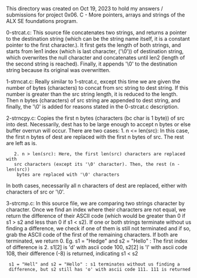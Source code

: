 This directory was created on Oct 19, 2023 to hold my answers / submissions for
project 0x06. C - More pointers, arrays and strings of the ALX SE foundations
program.

0-strcat.c: This source file concatenates two strings, and returns a pointer to
the destination string (which can be the string name itself, it is a constant
pointer to the first character.). It first gets the length of both strings, and
starts from len1 index (which is last character, ('\0')) of destination string,
which overwrites the null character and concatenates until len2 (length of the
second string is reached). Finally, it appends '\0' to the destination string
because its original was overwritten.

1-strncat.c: Really similar to 1-strcat.c, except this time we are given the
number of bytes (characters) to concat from src string to dest string. If this
number is greater than the src string length, it is reduced to the length. Then
n bytes (characters) of src string are appended to dest string, and finally, the
'\0' is added for reasons stated in the 0-strcat.c description.

2-strncpy.c: Copies the first n bytes (characters (bc char is 1 byte)) of src
into dest. Necessarily, dest has to be large enough to accept n bytes or else
buffer overrun will occur. There are two cases:
       1. n <= len(src): In this case, the first n bytes of dest are replaced
       with the first n bytes of src. The rest are left as is.

       2. n > len(src): Here, the first len(src) characters are replaced with
       src characters (except its '\0' character). Then, the rest (n - len(src))
        bytes are replaced with '\0' characters

In both cases, necessarily all n characters of dest are replaced, either with
characters of src or '\0'.

3-strcmp.c: In this source file, we are comparing two strings character by
character. Once we find an index where their characters are not equal, we
return the difference of their ASCII code (which would be greater than 0
if s1 > s2 and less than 0 if s1 < s2). If one or both strings terminate
without us finding a difference, we check if one of them is still not terminated
 and if so, grab the ASCII code of the first of the remaining characters.
 If both are terminated, we return 0.
    	 Eg. s1 = "Hedge" and s2 = "Hello" : The first index of difference is 2.
	 s1[2] is 'd' with ascii code 100, s2[2] is 'l' with ascii code 108,
	 their difference (-8) is returned, indicating s1 < s2

	 s1 = "Hell" and s2 = "Hello" : s1 terminates without us finding a
	 difference, but s2 still has 'o' with ascii code 111. 111 is returned

